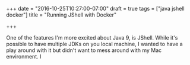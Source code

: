 +++
date = "2016-10-25T10:27:00-07:00"
draft = true
tags = ["java jshell docker"]
title = "Running JShell with Docker"

+++

One of the features I'm more excited about Java 9, is JShell. While it's possible to have multiple JDKs on you local machine, I wanted to have a play around with it but didn't want to mess around with my Mac environment. I
